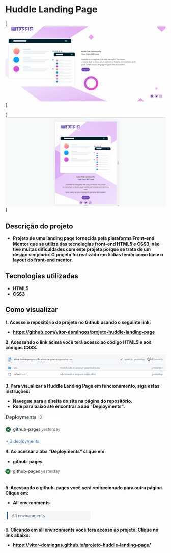# Huddle Landing Page

[<img src="./gif huddle landing page.gif" alt="gif da versão desktop da huddle landing page">]

[<img src="./gif huddle landing page mobile.gif" alt="gif da versão mobile da huddle landing page">]

## Descrição do projeto

- **Projeto de uma landing page fornecida pela plataforma Front-end Mentor que se utiliza das tecnologias front-end HTML5 e CSS3, não tive muitas dificuldades com este projeto porque se trata de um design simplório. O projeto foi realizado em 5 dias tendo como base o layout do front-end mentor.**

## Tecnologias utilizadas

- **HTML5**
- **CSS3**

## Como visualizar

**1. Acesse o repositório do projeto no Github usando o seguinte link:**

- **https://github.com/vitor-domingos/projeto-huddle-landing-page**


**2. Acessando o link acima você terá acesso ao código HTML5 e aos códigos CSS3.**

![Gif dos arquivos de código do projeto](./gif%20dos%20arquivos%20da%20huddle%20landing%20page%20.gif)

 **3. Para visualizar a Huddle Landing Page em funcionamento, siga estas instruções:**

 - **Navegue para a direita do site na página do repositório.**
- **Role para baixo até encontrar a aba "Deployments".**


![Gif da aba deployments](./gif%20deployments.gif)

**4. Ao acessar a aba "Deployments" clique em:**

 - **github-pages**

![Gif do github-pages](./gif%20github-pages.gif)

**5. Acessando o github-pages você será redirecionado para outra página. Clique em:**

 - **All environments**

![Gif do all environments](./gif%20all%20environments.gif)

**6. Clicando em all environments você terá acesso ao projeto. Clique no link abaixo:**

- **https://vitor-domingos.github.io/projeto-huddle-landing-page/**





